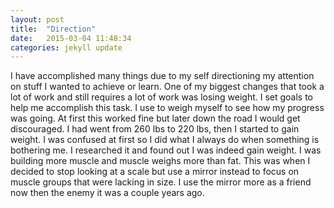 ```yaml
---
layout: post
title:  "Direction"
date:   2015-03-04 11:48:34
categories: jekyll update
---
```


I have accomplished many things due to my self directioning my attention on stuff I wanted to achieve or learn. One of my biggest changes that took a lot of work and still requires a lot of work was losing weight. I set goals to help me accomplish this task. I use to weigh myself to see how my progress was going. At first this worked fine but later down the road I would get discouraged. I had went from 260 lbs to 220 lbs, then I started to gain weight. I was confused at first so I did what I always do when something is bothering me. I researched it and found out I was indeed gain weight. I was building more muscle and muscle weighs more than fat. This was when I decided to stop looking at a scale but use a mirror instead to focus on muscle groups that were lacking in size. I use the mirror more as a friend now then the enemy it was a couple years ago. 
